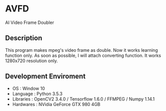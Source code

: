 # AVFD
AI Video Frame Doubler

## Description
This program makes mpeg's video frame as double.
Now it works learning function only.
As soon as possible, I will attach converting function.
It works 1280x720 resolution only.

## Development Enviroment 
- OS        : Window 10
- Language  : Python 3.5.3
- Libraries : OpenCV2 3.4.0 / Tensorflow 1.6.0 / FFMPEG / Numpy 1.14.1
- Hardwares : NVidia GeForce GTX 980 4GB

